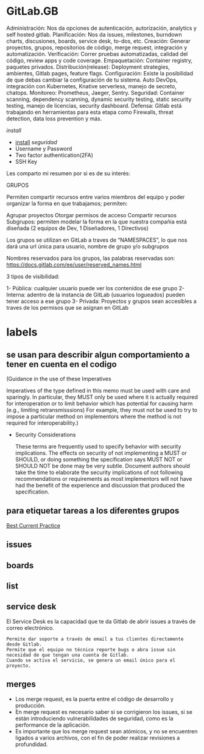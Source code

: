 # GitLab.__GB__

Administración: Nos da opciones de autenticación, autorización, analytics y self hosted gitlab.
Planificación: Nos da issues, milestones, burndown charts, discusiones, boards, service desk, to-dos, etc.
Creación: Generar proyectos, grupos, repositorios de código, merge request, integración y automatización.
Verificación: Correr pruebas automatizadas, calidad del código, review apps y code coverage.
Empaquetación: Container registry, paquetes privados.
Distribución(release): Deployment strategies, ambientes, Gitlab pages, feature flags.
Configuración: Existe la posibilidad de que debas cambiar la configuración de tu sistema. Auto DevOps, integración con Kubernetes, Knative serverless, manejo de secreto, chatops.
Monitoreo: Prometheus, Jaeger, Sentry.
Seguridad: Container scanning, dependency scanning, dynamic security testing, static security testing, manejo de licencias, security dashboard.
Defensa: Gitlab está trabajando en herramientas para esta etapa como Firewalls, threat detection, data loss prevention y más.

*install*
- <a href="https://about.gitlab.com/install/">install</a>
*seguridad*
- Username y Password
- Two factor authentication(2FA)
- SSH Key


Les comparto mi resumen por si es de su interés:

GRUPOS

Permiten compartir recursos entre varios miembros del equipo y poder organizar la forma en que trabajamos; permiten:

Agrupar proyectos
Otorgar permisos de acceso
Compartir recursos
Subgrupos: permiten modelar la forma en la que nuestra compañia está diseñada (2 equipos de Dev, 1 Diseñadores, 1 Directivos)

Los grupos se utilizan en GitLab a traves de “NAMESPACES”, lo que nos dará una url única para usuario, nombre de grupo y/o subgrupos

Nombres reservados para los grupos, las palabras reservadas son: https://docs.gitlab.com/ee/user/reserved_names.html

3 tipos de visibilidad:

1- Pública: cualquier usuario puede ver los contenidos de ese grupo
2- Interna: adentro de la instancia de GitLab (usuarios logueados) pueden tener acceso a ese grupo
3- Privada: Proyectos y grupos sean accesibles a traves de los permisos que se asignan en GitLab


#  labels
## se usan para describir algun comportamiento a tener en cuenta en el codigo
(Guidance in the use of these Imperatives

   Imperatives of the type defined in this memo must be used with care
   and sparingly.  In particular, they MUST only be used where it is
   actually required for interoperation or to limit behavior which has
   potential for causing harm (e.g., limiting retransmisssions)  For
   example, they must not be used to try to impose a particular method
   on implementors where the method is not required for
   interoperability.)
- Security Considerations

   These terms are frequently used to specify behavior with security
   implications.  The effects on security of not implementing a MUST or
   SHOULD, or doing something the specification says MUST NOT or SHOULD
   NOT be done may be very subtle. Document authors should take the time
   to elaborate the security implications of not following
   recommendations or requirements as most implementors will not have
   had the benefit of the experience and discussion that produced the
   specification.
## para etiquetar tareas a los diferentes grupos
<a href="https://www.ietf.org/rfc/rfc2119.txt">Best Current Practice</a>

## issues

## boards

## list

## service desk
El Service Desk es la capacidad que te da Gitlab de abrir issues a través de correo electrónico.

    Permite dar soporte a través de email a tus clientes directamente desde Gitlab.
    Permite que el equipo no técnico reporte bugs o abra issue sin necesidad de que tengan una cuenta de Gitlab.
    Cuando se activa el servicio, se genera un email único para el proyecto.
## merges
- Los merge request, es la puerta entre el código de desarrollo y producción.
- En merge request es necesario saber si se corrigieron los issues, si se están introduciendo vulnerabilidades de seguridad, como es la performance de la aplicación.
- Es importante que los merge request sean atómicos, y no se encuentren ligados a varios archivos, con el fin de poder realizar revisiones a profundidad.
